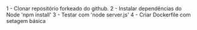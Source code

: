 1 - Clonar repositório forkeado do github.
2 - Instalar dependências do Node 'npm install'
3 - Testar com 'node server.js'
4 - Criar Dockerfile com setagem básica